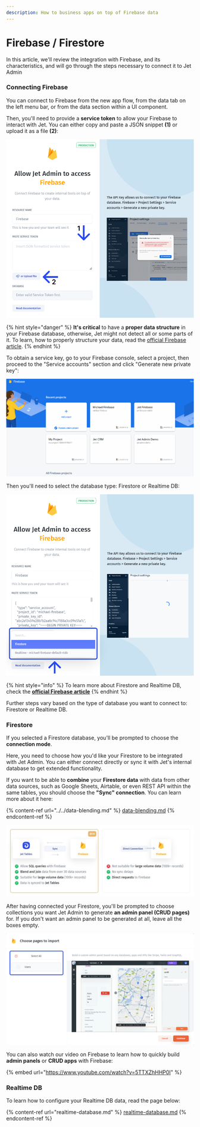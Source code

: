 ```yaml
---
description: How to business apps on top of Firebase data
---
```


# Firebase / Firestore

In this article, we'll review the integration with Firebase, and its characteristics, and will go through the steps necessary to connect it to Jet Admin

### Connecting Firebase

You can connect to Firebase from the new app flow, from the data tab on the left menu bar, or from the data section within a UI component.

Then, you'll need to provide a **service token** to allow your Firebase to interact with Jet. You can either copy and paste a JSON snippet **(1)** or upload it as a file **(2)**:

![](../../../.gitbook/assets/xngfhy.png)

{% hint style="danger" %}
**It's critical** to have a **proper data structure** in your Firebase database, otherwise, Jet might not detect all or some parts of it. To learn, how to properly structure your data, read the [official Firebase article](https://firebase.google.com/docs/database/web/structure-data).
{% endhint %}

To obtain a service key, go to your Firebase console, select a project, then proceed to the "Service accounts" section and click "Generate new private key":

![](../../../.gitbook/assets/dtxhfgy.gif)

Then you'll need to select the database type: Firestore or Realtime DB:

![](../../../.gitbook/assets/tjhyu.png)

{% hint style="info" %}
To learn more about Firestore and Realtime DB, check the [**official Firebase article**](https://firebase.google.com/docs/database/rtdb-vs-firestore)
{% endhint %}

Further steps vary based on the type of database you want to connect to: Firestore or Realtime DB.

### Firestore

If you selected a Firestore database, you'll be prompted to choose the **connection mode**.

Here, you need to choose how you'd like your Firestore to be integrated with Jet Admin. You can either connect directly or sync it with Jet's internal database to get extended functionality.&#x20;

If you want to be able to **combine** your **Firestore data** with data from other data sources, such as Google Sheets, Airtable, or even REST API within the same tables, you should choose the **"Sync" connection**. You can learn more about it here:

{% content-ref url="../../data-blending.md" %}
[data-blending.md](../../data-blending.md)
{% endcontent-ref %}

![](../../../.gitbook/assets/xgncf.JPG)

After having connected your Firestore, you'll be prompted to choose collections you want Jet Admin to generate **an admin panel (CRUD pages)** for. If you don't want an admin panel to be generated at all, leave all the boxes empty.

![](../../../.gitbook/assets/cfmgvyn.png)

You can also watch our video on Firebase to learn how to quickly build **admin panels** or **CRUD apps** with Firebase:&#x20;

{% embed url="https://www.youtube.com/watch?v=5TTXZhHHP0I" %}

### Realtime DB

To learn how to configure your Realtime DB data, read the page below:

{% content-ref url="realtime-database.md" %}
[realtime-database.md](realtime-database.md)
{% endcontent-ref %}
